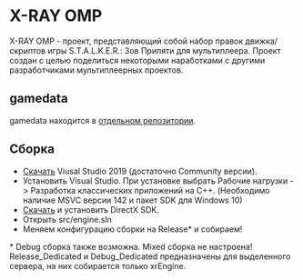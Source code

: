 # X-RAY OMP
X-RAY OMP - проект, представляющий собой набор правок движка/скриптов игры S.T.A.L.K.E.R.: Зов Припяти для мультиплеера. Проект создан с целью поделиться некоторыми наработками с другими разработчиками мультиплеерных проектов.

## gamedata
gamedata находится в [отдельном репозитории](https://github.com/xray-omp/omp-engine).

## Сборка
* [Скачать](https://visualstudio.microsoft.com/ru/) Viusal Studio 2019 (достаточно Community версии).
* Установить Visual Studio. При установке выбрать Рабочие нагрузки -> Разработка классических приложений на C++.
(Необходимо наличие MSVC версии 142 и пакет SDK для Windows 10)
* [Скачать](https://www.microsoft.com/en-us/download/details.aspx?id=6812) и установить DirectX SDK.
* Открыть src/engine.sln
* Меняем конфигурацию сборки на Release\* и собираем!

\* Debug сборка также возможна. Mixed сборка не настроена! Release_Dedicated и Debug_Dedicated предназначены для выделенного сервера, на них собирается только xrEngine.
